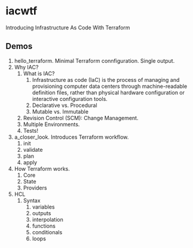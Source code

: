 # iacwtf
Introducing Infrastructure As Code With Terraform


## Demos
1. hello_terraform.  Minimal Terraform connfiguration.  Single output.
2. Why IAC?
   1. What is IAC?
      1. Infrastructure as code (IaC) is the process of managing and provisioning computer data centers through machine-readable definition files, rather than physical hardware configuration or interactive configuration tools.
      2. Declarative vs. Procedural
      3. Mutable vs. Immutable
   2. Revision Control (SCM): Change Management.
   3. Multiple Environments.
   4. Tests!
3. a_closer_look.  Introduces Terraform workflow.
   1. init
   2. validate
   3. plan
   4. apply
4. How Terraform works.
   1. Core
   2. State
   3. Providers
5. HCL
   1. Syntax
      1. variables
      2. outputs
      3. interpolation
      4. functions
      5. conditionals
      6. loops